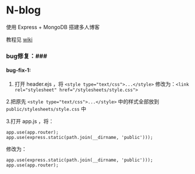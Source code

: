 N-blog
======

使用 Express + MongoDB 搭建多人博客  

教程见 [wiki](https://github.com/nswbmw/N-blog/wiki/_pages)

### bug修复：###

#### bug-fix-1: ####

1. 打开 header.ejs ，将 `<style type="text/css">...</style>` 修改为：`<link rel="stylesheet" href="/stylesheets/style.css">`

2.把原先 `<style type="text/css">...</style>` 中的样式全部放到 `public/stylesheets/style.css` 中

3.打开 app.js ，将：

    app.use(app.router);
    app.use(express.static(path.join(__dirname, 'public')));
    
修改为：

    app.use(express.static(path.join(__dirname, 'public')));
    app.use(app.router);
